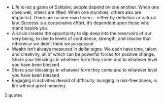  - Life is not a game of Solitaire; people depend on one another. When one does well, others are lifted. When one stumbles, others also are impacted. There are no one-man teams – either by definition or natural law. Success is a cooperative effort; it’s dependent upon those who stand beside you.
 - A crisis creates the opportunity to dip deep into the reservoirs of our very being, to rise to levels of confidence, strength, and resolve that otherwise we didn’t think we possessed.
 - Wealth isn’t always measured in dollar signs. We each have time, talent and creativity, all of which can be powerful forces for positive change. Share your blessings in whatever form they come and to whatever level you have been blessed.
 - Share your blessings in whatever form they come and to whatever level you have been blessed.
 - Engaging in activities devoid of difficulty, lounging in risk-free zones, is life without great meaning.

5 quotes